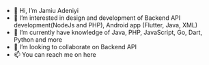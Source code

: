 - 👋 Hi, I’m Jamiu Adeniyi
- 👀 I’m interested in design and development of Backend API development(NodeJs and PHP), Android app (Flutter, Java, XML) 
- 🌱 I’m currently have knowledge of Java, PHP, JavaScript, Go, Dart, Python and more 
- 💞️ I’m looking to collaborate on Backend API
- 📫 You can reach me on here
